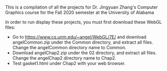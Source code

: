 This is a compilation of all the projects for Dr. Jingyuan Zhang's Computer Graphics course for the Fall 2020 semester at the University of Alabama


In order to run display these projects, you must first download these WebGL files:
- Go to https://www.cs.unm.edu/~angel/WebGL/7E/ and
download angelCommon.zip under the Common directory,
and extract all files. Change the angelCommon directory
name to Common.
- Download angelChap2.zip under the 02 directory, and
extract all files. Change the angelChap2 directory name to
Chap2.
- Test gasket1.html under Chap2 with your web browser.